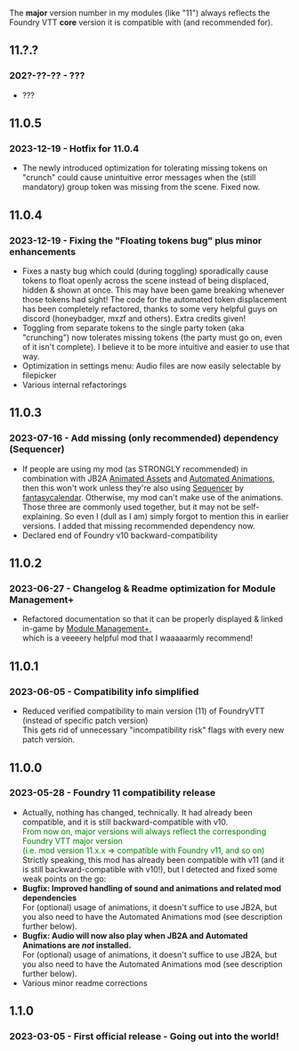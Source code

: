 The **major** version number in my modules (like "11") always reflects the
Foundry VTT **core** version it is compatible with (and recommended for).

## 11.?.?
### 202?-??-?? - ???
- ???

## 11.0.5
### 2023-12-19 - Hotfix for 11.0.4
- The newly introduced optimization for tolerating missing tokens on "crunch" could cause unintuitive error messages when the (still mandatory) group token was missing from the scene. Fixed now.

## 11.0.4
### 2023-12-19 - Fixing the "Floating tokens bug" plus minor enhancements
- Fixes a nasty bug which could (during toggling) sporadically cause tokens to float openly across the scene instead of being displaced, hidden & shown at once. This may have been game breaking whenever those tokens had sight! The code for the automated token displacement has been completely refactored, thanks to some very helpful guys on discord (honeybadger, mxzf and others). Extra credits given! 
- Toggling from separate tokens to the single party token (aka "crunching") now tolerates missing tokens (the party must go on, even of it isn't complete). I believe it to be more intuitive and easier to use that way.
- Optimization in settings menu: Audio files are now easily selectable by filepicker
- Various internal refactorings

## 11.0.3
### 2023-07-16 - Add missing (only recommended) dependency (Sequencer)
- If people are using my mod (as STRONGLY recommended) in combination with JB2A [Animated Assets](https://github.com/Jules-Bens-Aa/JB2A_DnD5e) and [Automated Animations](https://github.com/otigon/automated-jb2a-animations), then this won't work unless they're also using [Sequencer](https://github.com/fantasycalendar/FoundryVTT-Sequencer) by [fantasycalendar](https://github.com/fantasycalendar). Otherwise, my mod can't make use of the animations. Those three are commonly used together, but it may not be self-explaining.
  So even I (dull as I am) simply forgot to mention this in earlier versions. I added that missing recommended dependency now.
- Declared end of Foundry v10 backward-compatibility

## 11.0.2
### 2023-06-27 - Changelog & Readme optimization for Module Management+
- Refactored documentation so that it can be properly displayed & linked in-game by [Module Management+](https://github.com/mouse0270/module-credits),<br/>
  which is a veeeery helpful mod that I waaaaarmly recommend!


## 11.0.1
### 2023-06-05 - Compatibility info simplified
- Reduced verified compatibility to main version (11) of FoundryVTT (instead of specific patch version)<br/>
  This gets rid of unnecessary "incompatibility risk" flags with every new patch version.


## 11.0.0
### 2023-05-28 - Foundry 11 compatibility release
- Actually, nothing has changed, technically. It had already been compatible, and it is still backward-compatible with v10.<br/>
  <span style="color:green">
  From now on, major versions will always reflect the corresponding Foundry VTT major version<br/>
  (i.e. mod version 11.x.x => compatible with Foundry v11, and so on)
  </span><br/>
  Strictly speaking, this mod has already been compatible with v11 (and it is still backward-compatible with v10!), but I detected and fixed some weak points on the go:<br/>
  <li>
  <b>Bugfix: Improved handling of sound and animations and related mod dependencies</b><br/>
  For (optional) usage of animations, it doesn't suffice to use JB2A, but you also need to have the Automated Animations mod (see description further below).<br/>
  </li>
  <li>
  <b>Bugfix: Audio will now also play when JB2A and Automated Animations are <i>not</i> installed.</b><br/>
  For (optional) usage of animations, it doesn't suffice to use JB2A, but you also need to have the Automated Animations mod (see description further below).<br/>
  </li>
  <li>Various minor readme corrections</li>


## 1.1.0
### 2023-03-05 - First official release - Going out into the world!
